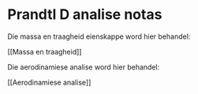 # Prandtl D analise notas


Die massa en traagheid eienskappe word hier behandel:

[[Massa en traagheid]]

Die aerodinamiese analise word hier behandel:

[[Aerodinamiese analise]]


